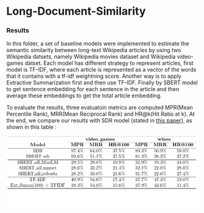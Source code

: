 # Long-Document-Similarity

### Results

In this folder, a set of baseline models were implemented to estimate the semantic similarity between long-text Wikipedia articles by using two Wikipedia datsets, namely Wikipedia movies dataset and Wikipedia video-games datset. Each model has different strategy to represent articles, first model is TF-IDF, where each article is represented as a vector of the words that it contains with a tf-idf weightning score. Another way is to apply Extractive Summarization first and then use TF-IDF. Finally by SBERT model to get sentence embedding for each sentence in the article and then average these embeddings to get the total article embedding. 


To evaluate the results, three evaluatoin metrics are computed MPR(Mean Percentile Rank), MRR(Mean Reciprocal Rank) and HR@k(Hit Ratio at k). At the end, we compare our results with SDR model (stated in [this paper](https://arxiv.org/abs/2106.01186)), as shown in this table : 


<p align="center">
    <img src="data/images/results.png" width="700"/>
</p>

